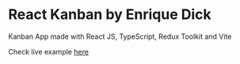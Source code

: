 # React Kanban by Enrique Dick

Kanban App made with React JS, TypeScript, Redux Toolkit and Vite

Check live example [here](https://kikindb.github.io/task-kanban/)
